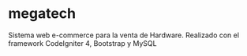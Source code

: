 # megatech
Sistema web e-commerce para la venta de Hardware. Realizado con el framework CodeIgniter 4, Bootstrap y MySQL
